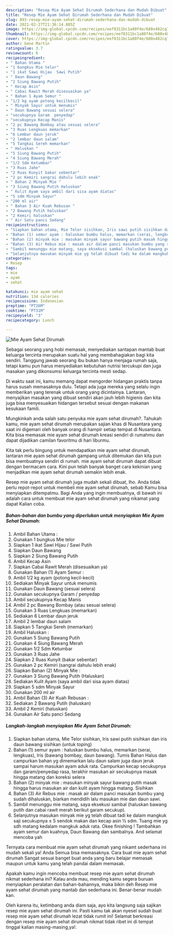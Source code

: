 ```yaml
---
description: "Resep Mie Ayam Sehat Dirumah Sederhana dan Mudah Dibuat"
title: "Resep Mie Ayam Sehat Dirumah Sederhana dan Mudah Dibuat"
slug: 893-resep-mie-ayam-sehat-dirumah-sederhana-dan-mudah-dibuat
date: 2021-02-27T21:36:14.885Z
image: https://img-global.cpcdn.com/recipes/eef8311bc1a80f4e/680x482cq70/mie-ayam-sehat-dirumah-foto-resep-utama.jpg
thumbnail: https://img-global.cpcdn.com/recipes/eef8311bc1a80f4e/680x482cq70/mie-ayam-sehat-dirumah-foto-resep-utama.jpg
cover: https://img-global.cpcdn.com/recipes/eef8311bc1a80f4e/680x482cq70/mie-ayam-sehat-dirumah-foto-resep-utama.jpg
author: Gene Martin
ratingvalue: 3.7
reviewcount: 6
recipeingredient:
- " Bahan Utama "
- "1 bungkus Mie telor"
- "1 ikat Sawi Hijau  Sawi Putih"
- " Daun Bawang"
- "2 Siung Bawang Putih"
- " Kecap Asin"
- " Cabai Rawit Merah disesuaikan ya"
- " Bahan 1 Ayam Semur "
- "1/2 kg ayam potong kecilkecil"
- " Minyak Sayur untuk menumis"
- " Daun Bawang sesuai selera"
- "secukupnya Garam  penyedap"
- "secukupnya Kecap Manis"
- "2 pc Bawang Bombay atau sesuai selera"
- "3 Ruas Lengkuas memarkan"
- "6 Lembar daun jeruk"
- "2 lembar daun salam"
- "5 Tangkai Sereh memarkan"
- " Haluskan "
- "5 Siung Bawang Putih"
- "4 Siung Bawang Merah"
- "1/2 Sdm Ketumbar"
- "3 Ruas Jahe"
- "2 Ruas Kunyit bakar sebentar"
- "2 pc Kemiri sangrai dahulu lebih enak"
- " Bahan 2 Minyak Mie "
- "3 Siung Bawang Putih Haluskan"
- " Kulit Ayam saya ambil dari sisa ayam diatas"
- "5 sdm Minyak Sayur"
- "200 ml air"
- " Bahan 3 Air Kuah Rebusan "
- "2 Bawang Putih haluskan"
- "2 Kemiri haluskan"
- " Air Satu panci Sedang"
recipeinstructions:
- "Siapkan bahan utama, Mie Telor sisihkan, Iris sawi putih sisihkan dan iris daun bawang sisihkan (untuk toping)"
- "Bahan (1) semur ayam : haluskan bumbu halus, memarkan (serai, lengkuas), Iris (bawang bombay, daun bawang). Tumis Bahan Halus dan campurkan bahan yg dimemarkan lalu daun salam juga daun jeruk sampai harum masukan ayam aduk rata. Campurkan kecap secukupnya dan garam/penyedap rasa, terakhir masukan air secukupnya masak hingga matang dan koreksi selera"
- "Bahan (2) minyak mie : masukan minyak sayur bawang putih masak hingga harus masukan air dan kulit ayam hingga matang. Sisihkan"
- "Bahan (3) Air Rebus mie : masak air dalam panci masukan bumbu yang sudah dihaluskan, biarkan mendidih lalu masukan mie dan daun sawi."
- "Sambil menunggu mie matang, saya eksekusi sambal (haluskan bawang putih dan cabai rawit merah berikut garam secukup)."
- "Selanjutnya masukan minyak mie yg telah dibuat tadi ke dalam mangkuk saji secukupnya ± 5 sendok makan dan kecap asin ½ sdm. Tuang mie yg sdh matang kedalam mangkuk aduk rata. Okee finishing ! Tambahkan ayam semur dan kuahnya, Daun Bawang dan sambalnya. And selamat mencoba yah"
categories:
- Resep
tags:
- mie
- ayam
- sehat

katakunci: mie ayam sehat 
nutrition: 134 calories
recipecuisine: Indonesian
preptime: "PT26M"
cooktime: "PT31M"
recipeyield: "3"
recipecategory: Lunch

---
```



![Mie Ayam Sehat Dirumah](https://img-global.cpcdn.com/recipes/eef8311bc1a80f4e/680x482cq70/mie-ayam-sehat-dirumah-foto-resep-utama.jpg)

Sebagai seorang yang hobi memasak, menyediakan santapan mantab buat keluarga tercinta merupakan suatu hal yang membahagiakan bagi kita sendiri. Tanggung jawab seorang ibu bukan hanya menjaga rumah saja, tetapi kamu pun harus menyediakan kebutuhan nutrisi tercukupi dan juga masakan yang dikonsumsi keluarga tercinta mesti sedap.

Di waktu  saat ini, kamu memang dapat mengorder hidangan praktis tanpa harus susah memasaknya dulu. Tetapi ada juga mereka yang selalu ingin memberikan yang terenak untuk orang yang dicintainya. Lantaran, menyajikan masakan yang dibuat sendiri akan jauh lebih higienis dan kita juga bisa menyesuaikan hidangan tersebut sesuai dengan makanan kesukaan famili. 



Mungkinkah anda salah satu penyuka mie ayam sehat dirumah?. Tahukah kamu, mie ayam sehat dirumah merupakan sajian khas di Nusantara yang saat ini digemari oleh banyak orang di hampir setiap tempat di Nusantara. Kita bisa memasak mie ayam sehat dirumah kreasi sendiri di rumahmu dan dapat dijadikan camilan favoritmu di hari liburmu.

Kita tak perlu bingung untuk mendapatkan mie ayam sehat dirumah, lantaran mie ayam sehat dirumah gampang untuk ditemukan dan kita pun bisa membuatnya sendiri di rumah. mie ayam sehat dirumah dapat dibuat dengan bermacam cara. Kini pun telah banyak banget cara kekinian yang menjadikan mie ayam sehat dirumah semakin lebih enak.

Resep mie ayam sehat dirumah juga mudah sekali dibuat, lho. Anda tidak perlu repot-repot untuk membeli mie ayam sehat dirumah, sebab Kamu bisa menyiapkan ditempatmu. Bagi Anda yang ingin membuatnya, di bawah ini adalah cara untuk membuat mie ayam sehat dirumah yang nikamat yang dapat Kalian coba.

<!--inarticleads1-->

##### Bahan-bahan dan bumbu yang diperlukan untuk menyiapkan Mie Ayam Sehat Dirumah:

1. Ambil  Bahan Utama :
1. Gunakan 1 bungkus Mie telor
1. Siapkan 1 ikat Sawi Hijau / Sawi Putih
1. Siapkan  Daun Bawang
1. Siapkan 2 Siung Bawang Putih
1. Ambil  Kecap Asin
1. Siapkan  Cabai Rawit Merah (disesuaikan ya)
1. Gunakan  Bahan (1) Ayam Semur :
1. Ambil 1/2 kg ayam (potong kecil-kecil)
1. Sediakan  Minyak Sayur untuk menumis
1. Gunakan  Daun Bawang (sesuai selera)
1. Gunakan secukupnya Garam / penyedap
1. Ambil secukupnya Kecap Manis
1. Ambil 2 pc Bawang Bombay (atau sesuai selera)
1. Gunakan 3 Ruas Lengkuas (memarkan)
1. Sediakan 6 Lembar daun jeruk
1. Ambil 2 lembar daun salam
1. Siapkan 5 Tangkai Sereh (memarkan)
1. Ambil  Haluskan :
1. Gunakan 5 Siung Bawang Putih
1. Gunakan 4 Siung Bawang Merah
1. Gunakan 1/2 Sdm Ketumbar
1. Gunakan 3 Ruas Jahe
1. Siapkan 2 Ruas Kunyit (bakar sebentar)
1. Gunakan 2 pc Kemiri (sangrai dahulu lebih enak)
1. Siapkan  Bahan (2) Minyak Mie :
1. Gunakan 3 Siung Bawang Putih (Haluskan)
1. Sediakan  Kulit Ayam (saya ambil dari sisa ayam diatas)
1. Siapkan 5 sdm Minyak Sayur
1. Gunakan 200 ml air
1. Ambil  Bahan (3) Air Kuah Rebusan :
1. Sediakan 2 Bawang Putih (haluskan)
1. Ambil 2 Kemiri (haluskan)
1. Gunakan  Air Satu panci Sedang




<!--inarticleads2-->

##### Langkah-langkah menyiapkan Mie Ayam Sehat Dirumah:

1. Siapkan bahan utama, Mie Telor sisihkan, Iris sawi putih sisihkan dan iris daun bawang sisihkan (untuk toping)
1. Bahan (1) semur ayam : haluskan bumbu halus, memarkan (serai, lengkuas), Iris (bawang bombay, daun bawang). Tumis Bahan Halus dan campurkan bahan yg dimemarkan lalu daun salam juga daun jeruk sampai harum masukan ayam aduk rata. Campurkan kecap secukupnya dan garam/penyedap rasa, terakhir masukan air secukupnya masak hingga matang dan koreksi selera
1. Bahan (2) minyak mie : masukan minyak sayur bawang putih masak hingga harus masukan air dan kulit ayam hingga matang. Sisihkan
1. Bahan (3) Air Rebus mie : masak air dalam panci masukan bumbu yang sudah dihaluskan, biarkan mendidih lalu masukan mie dan daun sawi.
1. Sambil menunggu mie matang, saya eksekusi sambal (haluskan bawang putih dan cabai rawit merah berikut garam secukup).
1. Selanjutnya masukan minyak mie yg telah dibuat tadi ke dalam mangkuk saji secukupnya ± 5 sendok makan dan kecap asin ½ sdm. Tuang mie yg sdh matang kedalam mangkuk aduk rata. Okee finishing ! Tambahkan ayam semur dan kuahnya, Daun Bawang dan sambalnya. And selamat mencoba yah




Ternyata cara membuat mie ayam sehat dirumah yang nikamt sederhana ini mudah sekali ya! Anda Semua bisa memasaknya. Cara buat mie ayam sehat dirumah Sangat sesuai banget buat anda yang baru belajar memasak maupun untuk kamu yang telah pandai dalam memasak.

Apakah kamu ingin mencoba membuat resep mie ayam sehat dirumah nikmat sederhana ini? Kalau anda mau, mending kamu segera buruan menyiapkan peralatan dan bahan-bahannya, maka bikin deh Resep mie ayam sehat dirumah yang mantab dan sederhana ini. Benar-benar mudah kan. 

Oleh karena itu, ketimbang anda diam saja, ayo kita langsung saja sajikan resep mie ayam sehat dirumah ini. Pasti kamu tak akan nyesel sudah buat resep mie ayam sehat dirumah lezat tidak rumit ini! Selamat berkreasi dengan resep mie ayam sehat dirumah nikmat tidak ribet ini di tempat tinggal kalian masing-masing,ya!.


